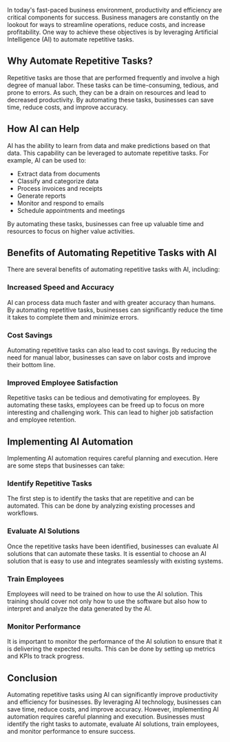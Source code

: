
In today's fast-paced business environment, productivity and efficiency are critical components for success. Business managers are constantly on the lookout for ways to streamline operations, reduce costs, and increase profitability. One way to achieve these objectives is by leveraging Artificial Intelligence (AI) to automate repetitive tasks.

Why Automate Repetitive Tasks?
------------------------------

Repetitive tasks are those that are performed frequently and involve a high degree of manual labor. These tasks can be time-consuming, tedious, and prone to errors. As such, they can be a drain on resources and lead to decreased productivity. By automating these tasks, businesses can save time, reduce costs, and improve accuracy.

How AI can Help
---------------

AI has the ability to learn from data and make predictions based on that data. This capability can be leveraged to automate repetitive tasks. For example, AI can be used to:

* Extract data from documents
* Classify and categorize data
* Process invoices and receipts
* Generate reports
* Monitor and respond to emails
* Schedule appointments and meetings

By automating these tasks, businesses can free up valuable time and resources to focus on higher value activities.

Benefits of Automating Repetitive Tasks with AI
-----------------------------------------------

There are several benefits of automating repetitive tasks with AI, including:

### Increased Speed and Accuracy

AI can process data much faster and with greater accuracy than humans. By automating repetitive tasks, businesses can significantly reduce the time it takes to complete them and minimize errors.

### Cost Savings

Automating repetitive tasks can also lead to cost savings. By reducing the need for manual labor, businesses can save on labor costs and improve their bottom line.

### Improved Employee Satisfaction

Repetitive tasks can be tedious and demotivating for employees. By automating these tasks, employees can be freed up to focus on more interesting and challenging work. This can lead to higher job satisfaction and employee retention.

Implementing AI Automation
--------------------------

Implementing AI automation requires careful planning and execution. Here are some steps that businesses can take:

### Identify Repetitive Tasks

The first step is to identify the tasks that are repetitive and can be automated. This can be done by analyzing existing processes and workflows.

### Evaluate AI Solutions

Once the repetitive tasks have been identified, businesses can evaluate AI solutions that can automate these tasks. It is essential to choose an AI solution that is easy to use and integrates seamlessly with existing systems.

### Train Employees

Employees will need to be trained on how to use the AI solution. This training should cover not only how to use the software but also how to interpret and analyze the data generated by the AI.

### Monitor Performance

It is important to monitor the performance of the AI solution to ensure that it is delivering the expected results. This can be done by setting up metrics and KPIs to track progress.

Conclusion
----------

Automating repetitive tasks using AI can significantly improve productivity and efficiency for businesses. By leveraging AI technology, businesses can save time, reduce costs, and improve accuracy. However, implementing AI automation requires careful planning and execution. Businesses must identify the right tasks to automate, evaluate AI solutions, train employees, and monitor performance to ensure success.

